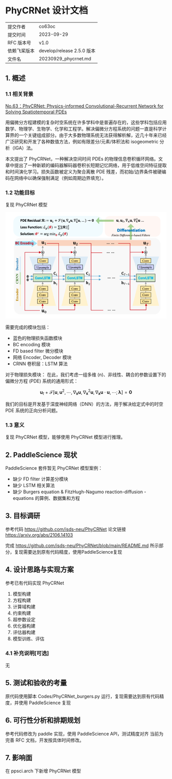 # PhyCRNet 设计文档

|              |                            |
|--------------|----------------------------|
| 提交作者     | co63oc                     |
| 提交时间     | 2023-09-29                 |
| RFC 版本号   | v1.0                       |
| 依赖飞桨版本 | develop/release 2.5.0 版本 |
| 文件名       | 20230929_phycrnet.md       |

## 1. 概述

### 1.1 相关背景

[No.63：PhyCRNet: Physics-informed Convolutional-Recurrent Network for Solving Spatiotemporal PDEs](https://github.com/PaddlePaddle/community/blob/master/hackathon/hackathon_5th/%E3%80%90PaddlePaddle%20Hackathon%205th%E3%80%91%E5%BC%80%E6%BA%90%E8%B4%A1%E7%8C%AE%E4%B8%AA%E4%BA%BA%E6%8C%91%E6%88%98%E8%B5%9B%E7%A7%91%E5%AD%A6%E8%AE%A1%E7%AE%97%E4%BB%BB%E5%8A%A1%E5%90%88%E9%9B%86.md#no63phycrnet-physics-informed-convolutional-recurrent-network-for-solving-spatiotemporal-pdes)

用偏微分方程建模的复杂时空系统在许多学科中是普遍存在的，这些学科包括应用数学、物理学、生物学、化学和工程学。解决偏微分方程系统的问题一直是科学计算界的一个关键组成部分。由于大多数物理系统无法获得解析解，近几十年来已经广泛研究和开发了各种数值方法，例如有限差分/元素/体积法和 isogeometric 分析（IGA）法。

本文提出了 PhyCRNet，一种解决空间时间 PDEs 的物理信息卷积循环网络。文章中提出了一种新颖的编码器解码器卷积长短期记忆网络，用于低维空间特征提取和时间演化学习。损失函数被定义为聚合离散 PDE 残差，而初始/边界条件被硬编码在网络中以确保强制满足（例如周期边界填充）。

### 1.2 功能目标

复现 PhyCRNet 模型

![image](images/20230929_phycrnet/intro.png)

需要完成的模块包括：

- 蓝色的物理损失函数模块
- BC encoding 模块
- FD based filter 微分模块
- 网络 Encoder, Decoder 模块
- CRNN 卷积层：LSTM 算法

对于物理损失模块：
在此，我们考虑一组多维 (n)、非线性、耦合的参数设置下的偏微分方程 (PDE) 系统的通用形式：

$$
\mathbf{u}_t+\mathcal{F}\left[\mathbf{u}, \mathbf{u}^2, \cdots, \nabla_{\mathbf{x}} \mathbf{u}, \nabla_{\mathbf{x}}^2 \mathbf{u}, \nabla_{\mathbf{x}} \mathbf{u} \cdot \mathbf{u}, \cdots ; \boldsymbol{\lambda}\right]=\mathbf{0}
$$

我们的目标是开发基于深度神经网络（DNN）的方法，用于解决给定式中的时空 PDE 系统的正向分析问题。

### 1.3 意义

复现 PhyCRNet 模型，能够使用 PhyCRNet 模型进行推理。

## 2. PaddleScience 现状

PaddleScience 套件暂无 PhyCRNet 模型案例：
- 缺少 FD filter 计算差分模块
- 缺少 LSTM 相关算法
- 缺少 Burgers equation & FitzHugh-Nagumo reaction-diffusion - equations 的算例、数据集和方程

## 3. 目标调研

参考代码 https://github.com/isds-neu/PhyCRNet
论文链接 https://arxiv.org/abs/2106.14103

完成 https://github.com/isds-neu/PhyCRNet/blob/main/README.md 所示部分，复现需要达到原有代码精度，使用PaddleScience复现

## 4. 设计思路与实现方案

参考已有代码实现 PhyCRNet
1. 模型构建
2. 方程构建
3. 计算域构建
4. 约束构建
5. 超参数设定
6. 优化器构建
7. 评估器构建
8. 模型训练、评估

### 4.1 补充说明[可选]

无

## 5. 测试和验收的考量

原代码使用脚本 Codes/PhyCRNet_burgers.py 运行，复现需要达到原有代码精度，并使用 PaddleScience 复现

## 6. 可行性分析和排期规划

参考代码修改为 paddle 实现，使用 PaddleScience API，测试精度对齐
当前为完善 RFC 文档，开发按具体时间修改。

## 7. 影响面

在 ppsci.arch 下新增 PhyCRNet 模型
